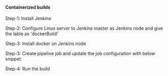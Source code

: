 
#### Containerized builds

Step-1: Install Jenkins

Step-2: Configure Linux server to Jenkins master as Jenkins node and give the lable as 'dockerBuild'

Step-3: Install docker on Jenkins node

Step-3: Create pipeline job and update the job configuration with below snippet.

Step-4: Run the build

